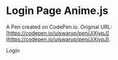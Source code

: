 # Login Page Anime.js

A Pen created on CodePen.io. Original URL: [https://codepen.io/uiswarup/pen/JjXjypJ](https://codepen.io/uiswarup/pen/JjXjypJ).

Login